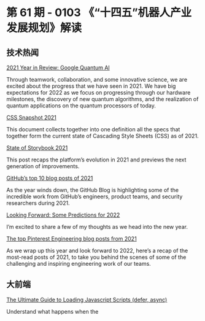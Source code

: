 # 第 61 期 - 0103 《“十四五”机器人产业发展规划》解读
## 技术热闻
[2021 Year in Review: Google Quantum AI](https://blog.google/technology/research/2021-year-review-google-quantum-ai/)

Through teamwork, collaboration, and some innovative science, we are excited about the progress that we have seen in 2021. We have big expectations for 2022 as we focus on progressing through our hardware milestones, the discovery of new quantum algorithms, and the realization of quantum applications on the quantum processors of today.

[CSS Snapshot 2021](https://www.w3.org/TR/css-2021/)

This document collects together into one definition all the specs that together form the current state of Cascading Style Sheets (CSS) as of 2021.

[State of Storybook 2021](https://medium.com/storybookjs/state-of-storybook-2021-46513e4def83)

This post recaps the platform’s evolution in 2021 and previews the next generation of improvements.

[GitHub’s top 10 blog posts of 2021](https://github.blog/2021-12-28-githubs-top-10-blog-posts-of-2021/)

As the year winds down, the GitHub Blog is highlighting some of the incredible work from GitHub’s engineers, product teams, and security researchers during 2021.

[Looking Forward: Some Predictions for 2022](https://blog.cloudflare.com/predictions-for-2022/)

 I’m excited to share a few of my thoughts as we head into the new year.

[The top Pinterest Engineering blog posts from 2021](https://medium.com/pinterest-engineering/the-top-pinterest-engineering-blog-posts-from-2021-797fffff45c0)

As we wrap up this year and look forward to 2022, here’s a recap of the most-read posts of 2021, to take you behind the scenes of some of the challenging and inspiring engineering work of our teams.

## 大前端
[The Ultimate Guide to Loading Javascript Scripts (defer, async)](https://medium.com/@kyledeguzmanx/the-ultimate-guide-to-loading-javascript-scripts-defer-async-dea871fa6774)

Understand what happens when the <script> tag is encountered during HTML parsing

[Add a Service Worker to Your Site](https://css-tricks.com/add-a-service-worker-to-your-site/)

One of the best things you can do for your website in 2022 is add a service worker, if you don’t have one in place already.

[Swift in 2021: A Year in Review](https://www.avanderlee.com/general/swift-in-2021-a-year-in-review/)

2021 has been a great year, with significant Swift releases changing how we develop apps.

[2021 Web Components 技术趋势解读](https://mp.weixin.qq.com/s/VLmplSwJyaj7DW9HCY99iA)

许多开发人员似乎对 Web Components 消灭前端框架的想法感到威胁。但这不会发生，因为它们是为解决不同的问题而生的。

[聊聊我关于 Web 未来发展趋势的看法](https://mp.weixin.qq.com/s/baF6hruqlQc_sfY3ewaX4g)

我们并不是要做低代码，也不是要做框架，我们最终目标，是打造一个既能让专业开发者编写复杂代码，也能让只懂业务的同学进行业务流程的配置，甚至可以直接让设计师在平台上完成软件的设计，设计的产物，可能就是一个可以运行的前端界面，而不是一张绝对定位的矢量图，让现在割裂的工具链条统一起来，低效的协作方式高效起来，门槛进一步降低，并且让它形成一个能让各种物料生产方盈利的经济生态，显著加速一个软件从无到有的过程。

[服务端渲染SSR及实现原理](https://mp.weixin.qq.com/s/AAPKUkDACMP9wnTT58mezw)

本文将结合 Vue 来对 SSR 的实现逻辑来进行解读。

[前端插件机制剖析及业界案例分析](https://mp.weixin.qq.com/s/ZYcmMvk8ccYIsNDEkX1W0Q)

如果你的工具型面对的对象有很丰富的场景需求，或者不想再为频繁的增减需求而频繁迭代，是时候考虑为你的系统设计一款插件系统。

[开发者说·DTalk 鉴赏](https://mp.weixin.qq.com/s/1vbTnYjnSdr6DIoDrXByzg)

本期聚焦 "开发者说·DTalk" 2021 下半年度，与我们一同回顾最受欢迎的 Flutter 文章及视频作品。

[Figma插件开发](https://mp.weixin.qq.com/s/1CgE12zDAPuEhyZA4AwMeA)

介绍 Figma 插件；figma 插件开发从 0 到 1；分享自己开发的想法

## 行业资讯
[《“十四五”机器人产业发展规划》解读](https://wap.miit.gov.cn/zwgk/zcjd/art/2021/art_6f24f676f3a14720afe05c93109b22a7.html)

十五部门正式印发《“十四五”机器人产业发展规划》。（下称《规划》），为便于理解《规划》内容，做好贯彻实施工作，现就相关问题解读如下。

[元宇宙来了，目的地能用数字化工具讲好故事吗？](https://mp.weixin.qq.com/s/nfgIyz8rTrM0igDP_OicTg)

无论是元宇宙还是在线种草，内容才是目的地的核心资源。

[2022十大科技趋势来了！达摩院最新发布](https://mp.weixin.qq.com/s/XSo4dwRejikhMRtlsFWaJQ)

12月28日，阿里巴巴达摩院发布2022十大科技趋势，这是达摩院连续第四年发布前沿科技趋势预测。

## 设计
[玩转C4D丨3D视觉设计必备指南](https://mp.weixin.qq.com/s/CZeH0okEk2AYtvq11TjwqA)

随着三维视觉逐渐向二维视觉领域渗透，视觉3D化已经成为当下非常热门的一种表现形式。

## 发现
[Open Source Guides](https://github.com/github/opensource.guide)

Open source software is made by people just like you. Learn how to launch and grow your project.

[4 tips to go from academia to a robotics startup](https://www.therobotreport.com/4-tips-to-go-from-academia-to-a-robotics-startup/)

Here are three tips the panel had for making the jump from academia to a robotics startup.

[2021: Year in review](https://jvns.ca/blog/2021/12/31/2021--year-in-review/)

Here are some thoughts about what I’m working towards, a bunch of things I made this year, and a few ideas and questions about 2022.

[The internet runs on free open-source software. Who pays to fix it?](https://www.technologyreview.com/2021/12/17/1042692/log4j-internet-open-source-hacking/)

This strange situation is routine in the world of open-source software, programs that allow anyone to inspect, modify, and use their code.

[datablocks - A Node Based Editor for Working with Data](https://webkid.io/blog/datablocks-node-based-editor-data-processing-visualization/)


## 更多
[科技爱好者周刊（第 190 期）：产品化思维](http://www.ruanyifeng.com/blog/2021/12/weekly-issue-190.html)

工程师和程序员通常缺乏"产品化思维"，更看重解决问题，不善于做成商业化产品。这样不利于把事业做大，毕竟只有做成产品才能拿去卖，卖得好才能摆脱帮别人打工的命运。[

](http://www.ruanyifeng.com/blog/2021/12/weekly-issue-190.html)
技术周报·谈编程语言
[https://mp.weixin.qq.com/s/Ip0NZpxXokslNz-4Tz2noA](https://mp.weixin.qq.com/s/Ip0NZpxXokslNz-4Tz2noA)[

](http://www.ruanyifeng.com/blog/2021/12/weekly-issue-190.html)
WecTeam 周刊：第 171 期[https://mp.weixin.qq.com/s/xddbZlkfWPmvM1kDL4f4xA](https://mp.weixin.qq.com/s/xddbZlkfWPmvM1kDL4f4xA)
![image.png](https://cdn.nlark.com/yuque/0/2020/png/85771/1605930034828-7fc81343-651f-4a15-8465-eebe5a23cf61.png#crop=0&crop=0&crop=1&crop=1&height=31&id=C5Hpa&margin=%5Bobject%20Object%5D&name=image.png&originHeight=90&originWidth=2186&originalType=binary&ratio=1&rotation=0&showTitle=false&size=14325&status=done&style=none&title=&width=746)


欢迎加入，一起共建「前端周刊」
